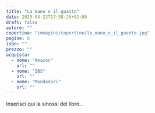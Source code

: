 ```yaml
---
title: "La mano e il guanto"
date: 2025-04-22T17:58:26+02:00
draft: false
autore: ""
copertina: "immagini/copertine/la_mano_e_il_guanto.jpg"
pagine: 0
isbn: ""
prezzo: ""
acquista:
  - nome: "Amazon"
    url: ""
  - nome: "IBS"
    url: ""
  - nome: "Mondadori"
    url: ""
---
```


Inserisci qui la sinossi del libro...
